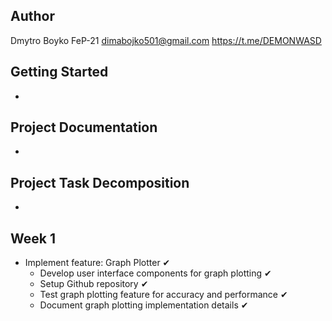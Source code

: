 ## Author
Dmytro Boyko FeP-21
dimabojko501@gmail.com
https://t.me/DEMONWASD
## Getting Started
-
## Project Documentation
-
## Project Task Decomposition
-
## Week 1
- Implement feature: Graph Plotter ✔
  - Develop user interface components for graph plotting ✔
  - Setup Github repository ✔
  - Test graph plotting feature for accuracy and performance ✔
  - Document graph plotting implementation details ✔
